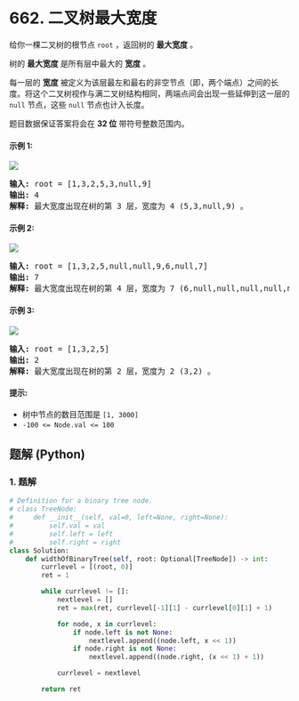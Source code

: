 # 662. 二叉树最大宽度
给你一棵二叉树的根节点 `root` ，返回树的 **最大宽度** 。

树的 **最大宽度** 是所有层中最大的 **宽度** 。

每一层的 **宽度** 被定义为该层最左和最右的非空节点（即，两个端点）之间的长度。将这个二叉树视作与满二叉树结构相同，两端点间会出现一些延伸到这一层的 `null` 节点，这些 `null` 节点也计入长度。

题目数据保证答案将会在  **32 位** 带符号整数范围内。

#### 示例 1:
![](https://assets.leetcode.com/uploads/2021/05/03/width1-tree.jpg)
<pre>
<strong>输入:</strong> root = [1,3,2,5,3,null,9]
<strong>输出:</strong> 4
<strong>解释:</strong> 最大宽度出现在树的第 3 层，宽度为 4 (5,3,null,9) 。
</pre>

#### 示例 2:
![](https://assets.leetcode.com/uploads/2022/03/14/maximum-width-of-binary-tree-v3.jpg)
<pre>
<strong>输入:</strong> root = [1,3,2,5,null,null,9,6,null,7]
<strong>输出:</strong> 7
<strong>解释:</strong> 最大宽度出现在树的第 4 层，宽度为 7 (6,null,null,null,null,null,7) 。
</pre>

#### 示例 3:
![](https://assets.leetcode.com/uploads/2021/05/03/width3-tree.jpg)
<pre>
<strong>输入:</strong> root = [1,3,2,5]
<strong>输出:</strong> 2
<strong>解释:</strong> 最大宽度出现在树的第 2 层，宽度为 2 (3,2) 。
</pre>

#### 提示:
* 树中节点的数目范围是 `[1, 3000]`
* `-100 <= Node.val <= 100`

## 题解 (Python)

### 1. 题解
```Python
# Definition for a binary tree node.
# class TreeNode:
#     def __init__(self, val=0, left=None, right=None):
#         self.val = val
#         self.left = left
#         self.right = right
class Solution:
    def widthOfBinaryTree(self, root: Optional[TreeNode]) -> int:
        currlevel = [(root, 0)]
        ret = 1

        while currlevel != []:
            nextlevel = []
            ret = max(ret, currlevel[-1][1] - currlevel[0][1] + 1)

            for node, x in currlevel:
                if node.left is not None:
                    nextlevel.append((node.left, x << 1))
                if node.right is not None:
                    nextlevel.append((node.right, (x << 1) + 1))

            currlevel = nextlevel

        return ret
```
